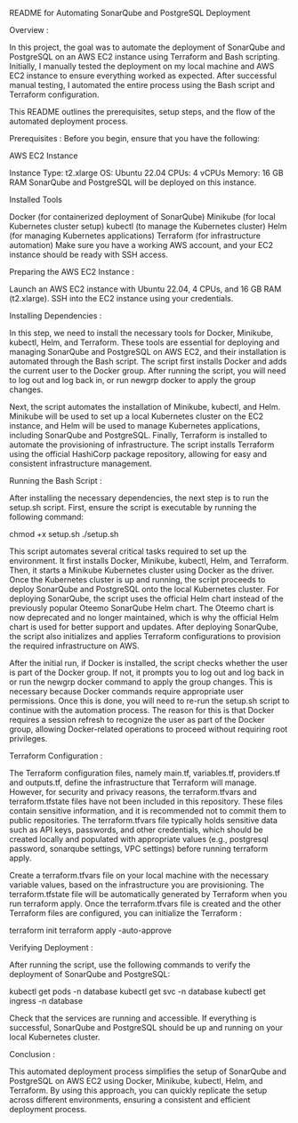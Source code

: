 README for Automating SonarQube and PostgreSQL Deployment

Overview :

In this project, the goal was to automate the deployment of SonarQube and PostgreSQL on an AWS EC2 instance using Terraform and Bash scripting. Initially, I manually tested the deployment on my local machine and AWS EC2 instance to ensure everything worked as expected. After successful manual testing, I automated the entire process using the Bash script and Terraform configuration.

This README outlines the prerequisites, setup steps, and the flow of the automated deployment process.

Prerequisites :
Before you begin, ensure that you have the following:

AWS EC2 Instance

Instance Type: t2.xlarge
OS: Ubuntu 22.04
CPUs: 4 vCPUs
Memory: 16 GB RAM
SonarQube and PostgreSQL will be deployed on this instance.

Installed Tools

Docker (for containerized deployment of SonarQube)
Minikube (for local Kubernetes cluster setup)
kubectl (to manage the Kubernetes cluster)
Helm (for managing Kubernetes applications)
Terraform (for infrastructure automation)
Make sure you have a working AWS account, and your EC2 instance should be ready with SSH access.

Preparing the AWS EC2 Instance :

Launch an AWS EC2 instance with Ubuntu 22.04, 4 CPUs, and 16 GB RAM (t2.xlarge).
SSH into the EC2 instance using your credentials.

Installing Dependencies :

In this step, we need to install the necessary tools for Docker, Minikube, kubectl, Helm, and Terraform. These tools are essential for deploying and managing SonarQube and PostgreSQL on AWS EC2, and their installation is automated through the Bash script. The script first installs Docker and adds the current user to the Docker group. After running the script, you will need to log out and log back in, or run newgrp docker to apply the group changes. 

Next, the script automates the installation of Minikube, kubectl, and Helm. Minikube will be used to set up a local Kubernetes cluster on the EC2 instance, and Helm will be used to manage Kubernetes applications, including SonarQube and PostgreSQL. Finally, Terraform is installed to automate the provisioning of infrastructure. The script installs Terraform using the official HashiCorp package repository, allowing for easy and consistent infrastructure management.

Running the Bash Script :

After installing the necessary dependencies, the next step is to run the setup.sh script. 
First, ensure the script is executable by running the following command:

chmod +x setup.sh
./setup.sh

This script automates several critical tasks required to set up the environment. It first installs Docker, Minikube, kubectl, Helm, and Terraform. Then, it starts a Minikube Kubernetes cluster using Docker as the driver. Once the Kubernetes cluster is up and running, the script proceeds to deploy SonarQube and PostgreSQL onto the local Kubernetes cluster. For deploying SonarQube, the script uses the official Helm chart instead of the previously popular Oteemo SonarQube Helm chart. The Oteemo chart is now deprecated and no longer maintained, which is why the official Helm chart is used for better support and updates. After deploying SonarQube, the script also initializes and applies Terraform configurations to provision the required infrastructure on AWS.

After the initial run, if Docker is installed, the script checks whether the user is part of the Docker group. If not, it prompts you to log out and log back in or run the newgrp docker command to apply the group changes. This is necessary because Docker commands require appropriate user permissions. Once this is done, you will need to re-run the setup.sh script to continue with the automation process. The reason for this is that Docker requires a session refresh to recognize the user as part of the Docker group, allowing Docker-related operations to proceed without requiring root privileges.

Terraform Configuration :

The Terraform configuration files, namely main.tf, variables.tf, providers.tf and outputs.tf, define the infrastructure that Terraform will manage. However, for security and privacy reasons, the terraform.tfvars and terraform.tfstate files have not been included in this repository. 
These files contain sensitive information, and it is recommended not to commit them to public repositories. 
The terraform.tfvars file typically holds sensitive data such as API keys, passwords, and other credentials, which should be created locally and populated with appropriate values (e.g., postgresql password, sonarqube settings, VPC settings) before running terraform apply. 

Create a terraform.tfvars file on your local machine with the necessary variable values, based on the infrastructure you are provisioning.
The terraform.tfstate file will be automatically generated by Terraform when you run terraform apply.
Once the terraform.tfvars file is created and the other Terraform files are configured, you can initialize the Terraform :

terraform init
terraform apply -auto-approve


Verifying Deployment :

After running the script, use the following commands to verify the deployment of SonarQube and PostgreSQL:

kubectl get pods -n database
kubectl get svc -n database
kubectl get ingress -n database

Check that the services are running and accessible. If everything is successful, SonarQube and PostgreSQL should be up and running on your local Kubernetes cluster.

Conclusion :

This automated deployment process simplifies the setup of SonarQube and PostgreSQL on AWS EC2 using Docker, Minikube, kubectl, Helm, and Terraform. By using this approach, you can quickly replicate the setup across different environments, ensuring a consistent and efficient deployment process.


